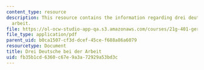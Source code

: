 ```yaml
---
content_type: resource
description: This resource contains the information regarding drei deutsche bei der
  arbeit.
file: https://ol-ocw-studio-app-qa.s3.amazonaws.com/courses/21g-401-german-i-fall-2008/fb35b1cd6360c67e9a3a72929a53bd3c_MIT21G_401F08_drei_deut.pdf
file_type: application/pdf
parent_uid: b0ca1507-cf3d-dcef-45ce-f688a86a6079
resourcetype: Document
title: Drei Deutsche bei der Arbeit
uid: fb35b1cd-6360-c67e-9a3a-72929a53bd3c
---
```

